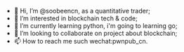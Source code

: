 - 👋 Hi, I’m @soobeencn, as a quantitative trader;
- 👀 I’m interested in blockchain tech & code;
- 🌱 I’m currently learning python, i'm going to learning go;
- 💞️ I’m looking to collaborate on project about blockchain;
- 📫 How to reach me such wechat:pwnpub_cn.

<!---
soobeencn/soobeencn is a ✨ special ✨ repository because its `README.md` (this file) appears on your GitHub profile.
You can click the Preview link to take a look at your changes.
--->
